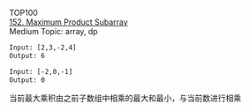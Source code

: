 TOP100  
[152. Maximum Product Subarray](https://leetcode.com/problems/maximum-product-subarray/)   
Medium Topic: array, dp

```html
Input: [2,3,-2,4]
Output: 6

Input: [-2,0,-1]
Output: 0
```

当前最大乘积由之前子数组中相乘的最大和最小，与当前数进行相乘
